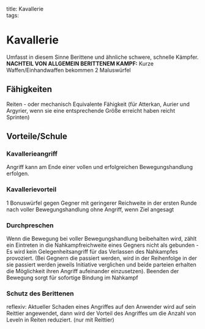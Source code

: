 title: Kavallerie  
tags:   
# Kavallerie
Umfasst in diesem Sinne Berittene und ähnliche schwere, schnelle Kämpfer.
**NACHTEIL VON ALLGEMEIN BERITTENEM KAMPF:**
Kurze Waffen/Einhandwaffen bekommen 2 Maluswürfel
## Fähigkeiten
Reiten - oder mechanisch Equivalente Fähigkeit (für Atterkan, Aurier und Argyrier, wenn sie eine entsprechende Größe erreicht haben reicht Sprinten)
## Vorteile/Schule

### Kavallerieangriff
Angriff kann am Ende einer vollen und erfolgreichen Bewegungshandlung erfolgen.
### Kavallerievorteil
1 Bonuswürfel gegen Gegner mit geringerer Reichweite in der ersten Runde nach voller Bewegungshandlung ohne Angriff, wenn Ziel angesagt
### Durchpreschen
Wenn die Bewegung bei voller Bewegungshandlung beibehalten wird, zählt ein Eintreten in die Nahkampfreichweite eines Gegners nicht als gebunden - Es wird kein Gelegenheitsangriff für das Verlassen des Nahkampfes provoziert.
(Bei Gegnern die passiert werden, wird in der Reihenfolge in der sie passiert werden jeweils Initiative verglichen und beide parteien erhalten die Möglichkeit ihren Angriff aufeinander einzusetzen). Beenden der Bewegung sorgt für sofortige Bindung im Nahkampf
### Schutz des Berittenen
reflexiv: Aktueller Schaden eines Angriffes auf den Anwender wird auf sein Reittier angewendet, dann wird der Vorteil des Angriffes um die Anzahl von Leveln in Reiten reduziert. (nur mit Reittier)

